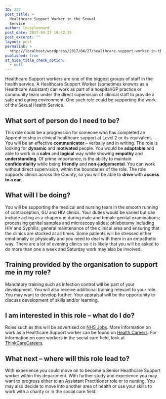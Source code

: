 ```yaml
---
ID: 227
post_title: >
  Healthcare Support Worker in the Sexual
  Service
author: lousyleonard
post_date: 2017-04-27 19:42:39
post_excerpt: ""
layout: post
permalink: >
  http://localhost/wordpress/2017/04/27/healthcare-support-worker-in-the-sexual-service/
published: true
st_hide_title_check_option:
  - null
---
```

<div class="blocktext-career-heading">Healthcare Support workers are one of the biggest groups of staff in the health service. <span id="more-7808"></span>A Healthcare Support Worker (sometimes knowns as a Healthcare Assistant) can work as part of a hospital/GP practice or community team under the direct supervision of clinical staff to provide a safe and caring environment. One such role could be supporting the work of the Sexual Health Service.</div>
<div class="blocktext">
<h2>What sort of person do I need to be?</h2>
This role could be a progression for someone who has completed an Apprenticeship in clinical healthcare support at Level 2 or its equivalent. You will be an effective <strong>communicator</strong> – verbally and in writing. The role is looking for <strong>dynamic</strong> and <strong>motivated</strong> people. You would be <strong>adaptable</strong> and able to work in a <strong>calm</strong> and <strong>logical</strong> way while showing <strong>empathy</strong> and <strong>understanding</strong>. Of prime importance, is the ability to maintain <strong>confidentiality</strong> while being <strong>friendly</strong> and <strong>non-judgemental</strong>. You can work without direct supervision, within the boundaries of the role. The role supports clinics across the County, so you will be able to <strong>drive</strong> with <strong>access to a car</strong>.

</div>
<div class="blocktext">
<h2>What will I be doing?</h2>
You will be supporting the medical and nursing team in the smooth running of contraception, GU and HIV clinics. Your duties would be varied but can include acting as a chaperone during male and female genital examinations; processing genital samples and microscopy slides; phlebotomy including HIV and Syphilis; general maintenance of the clinical area and ensuring that the clinics are stocked at all times. Some patients will be stressed either emotionally or physically and you need to deal with them in an empathetic way. There are a lot of evening clinics so it is likely that you will be asked to do more than one a week and Saturday work may also be involved.

</div>
<div class="blocktext">
<h2>Training provided by the organisation to support me in my role?</h2>
Mandatory training such as infection control will be part of your development. You will also receive additional training relevant to your role. You may want to develop further. Your appraisal will be the opportunity to discuss development of skills and/or learning.

</div>
<div class="blocktext">
<h2>I am interested in this role – what do I do?</h2>
Roles such as this will be advertised on <a href="http://www.jobs.nhs.uk/">NHS Jobs</a>. More information on work as a Healthcare Support worker can be found on <a href="https://www.healthcareers.nhs.uk/explore-roles">Health Careers</a>. For information on care workers in the social care field, look at <a href="http://www.skillsforcare.org.uk/Care-careers/Think-Care-Careers/Jobs/Care-Worker/Care-worker.aspx">ThinkCareCareers</a>.

</div>
<div class="blocktext">
<h2>What next – where will this role lead to?</h2>
With experience you could move on to become a Senior Healthcare Support worker within this department. With further study and experience you may want to progress either to an Assistant Practitioner role or to nursing. You may also decide to move into another area of health or use your skills to work with a charity or in the social care field.

</div>